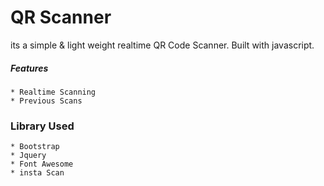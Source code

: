 # QR Scanner
its a simple & light weight realtime QR Code Scanner. Built with javascript.
##### Features
    * Realtime Scanning
    * Previous Scans

### Library Used
    * Bootstrap
    * Jquery
    * Font Awesome
    * insta Scan